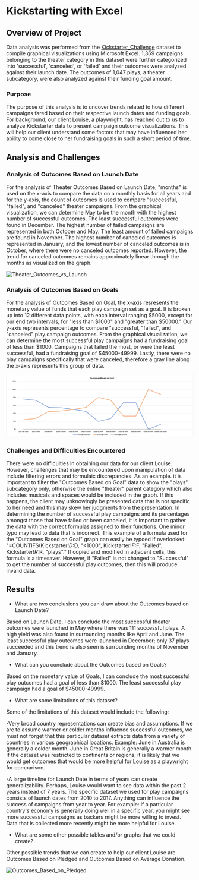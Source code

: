 # Kickstarting with Excel

## Overview of Project 

Data analysis was performed from the [Kickstarter_Challenge](path/to/filename.xlsx) dataset to compile graphical visualizations using Microsoft Excel. 1,369 campaigns belonging to the theater category in this dataset were further categorized into 'successful', 'canceled', or 'failed' and their outcomes were analyzed against their launch date. The outcomes of 1,047 plays, a theater subcategory, were also analyzed against their funding goal amount.

### Purpose

The purpose of this analysis is to uncover trends related to how different campaigns fared based on their respective launch dates and funding goals. For background, our client Louise, a playwright, has reached out to us to analyze Kickstarter data to present campaign outcome visualizations. This will help our client understand some factors that may have influenced her ability to come close to her fundraising goals in such a short period of time. 

## Analysis and Challenges

### Analysis of Outcomes Based on Launch Date

For the analysis of Theater Outcomes Based on Launch Date, "months" is used on the x-axis to compare the data on a monthly basis for all years and for the y-axis, the count of outcomes is used to compare "successful, "failed", and "canceled" theater campaigns. From the graphical visualization, we can determine May to be the month with the highest number of successful outcomes. The least successful outcomes were found in December. The highest number of failed campaigns are represented in both October and May. The least amount of failed campaigns are found in November. The highest number of canceled outcomes is represented in January, and the lowest number of canceled outcomes is in October, where there were no canceled outcomes reported. However, the trend for canceled outcomes remains approximately linear through the months as visualized on the graph.

![Theater_Outcomes_vs_Launch](path/to/Theaters_Outcomes_vs_Launch.png)

### Analysis of Outcomes Based on Goals

For the analysis of Outcomes Based on Goal, the x-axis resresents the monetary value of funds that each play campaign set as a goal. It is broken up into 12 different data points, with each interval ranging $5000, except for our end two intervals, for "less than $1000" and "greater than $50000." Our y-axis represents percentage to compare "successful, "failed", and "canceled" play campaign outcomes. From the graphical visualization, we can determine the most successful play campaigns had a fundraising goal of less than $1000. Campaigns that failed the most, or were the least successful, had a fundraising goal of $45000-49999. Lastly, there were no play campaigns specifically that were canceled, therefore a gray line along the x-axis represents this group of data.

![Outcomes_vs_Goals](https://github.com/katmarcin/kickstarter-analysis/blob/ddfe2e38c04ca55c0ee33c3e66de680a1c4e5316/Outcomes_vs_Goals.png)

### Challenges and Difficulties Encountered

There were no difficulties in obtaining our data for our client Louise.  However, challenges that may be encountered upon manipulation of data include filtering errors and formulaic discrepancies. As an example. it is important to filter the "Outcomes Based on Goal" data to show the "plays" subcategory only, otherwise the entire "theater" parent category which also includes musicals and spaces would be included in the graph. If this happens, the client may unknowingly be presented data that is not specific to her need and this may skew her judgments from the presentation. In determining the number of successful play campaigns and its percentages amongst those that have failed or been canceled, it is important to gather the data with the correct formulas assigned to their functions. One minor typo may lead to data that is incorrect. This example of a formula used for the "Outcomes Based on Goal" graph can easily be typoed if overlooked: "=COUNTIFS(Kickstarter!$D:$D, "<1000", Kickstarter!$F:$F, "Failed", Kickstarter!$R:$R, "plays"." If copied and modified in adjacent cells, this formula is a timesaver. However, if "Failed" is not changed to "Successful" to get the number of successful play outcomes, then this will produce invalid data. 

## Results

- What are two conclusions you can draw about the Outcomes based on Launch Date?

Based on Launch Date, I can conclude the most successful theater outcomes were launched in May where there was 111 successful plays. A high yield was also found in surrounding months like April and June. The least successful play outcomes were launched in December; only 37 plays succeeded and this trend is also seen is surrounding months of November and January.

- What can you conclude about the Outcomes based on Goals?

Based on the monetary value of Goals, I can conclude the most successful play outcomes had a goal of less than $1000. The least successful play campaign had a goal of $45000-49999. 

- What are some limitations of this dataset?

Some of the limitations of this dataset would include the following:

-Very broad country representations can create bias and assumptions. If we are to assume warmer or colder months influence successful outcomes, we must not forget that this particular dataset extracts data from a variety of countries in various geographical locations. Example: June in Australia is generally a colder month. June in Great Britain is generally a warmer month. If the dataset was restricted to continents or regions, it is likely that we would get outcomes that would be more helpful for Louise as a playwright for comparison.

-A large timeline for Launch Date in terms of years can create generalizability. Perhaps, Louise would want to see data within the past 2 years instead of 7 years. The specific dataset we used for play campaigns consists of launch dates from 2010 to 2017. Anything can influence the success of campaigns from year to year. For example: if a particular country's economy is generally doing well in a specific year, you might see more successful campaigns as backers might be more willing to invest. Data that is collected more recently might be more helpful for Louise.  


- What are some other possible tables and/or graphs that we could create?

Other possible trends that we can create to help our client Louise are Outcomes Based on Pledged and Outcomes Based on Average Donation. 

![Outcomes_Based_on_Pledged](path/to/Outcomes_Based_on_Pledged.png)
